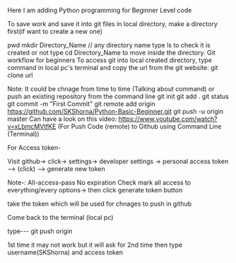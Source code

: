 Here I am adding Python programming for Beginner Level code

To save work and save it into git files in local directory, make a directory first(if want to create a new one)

pwd
mkdir Directory_Name // any directory name
type ls to check it is created or not
type cd Directory_Name to move inside the directory.
Git workflow for beginners
To access git into local created directory, type command in local pc's terminal and copy the url from the git website: git clone url

Note: It could be chnage from time to time (Talking about command)
or push an existing repository from the command line
git init
git add .
git status
git commit -m "First Commit"
git remote add origin https://github.com/SKShorna/Python-Basic-Beginner.git
git push -u origin master
Can have a look on this video: https://www.youtube.com/watch?v=xLbmcMVtfKE (For Push Code (remote) to Github using Command Line (Terminal))




For Access token-

Visit github-> click-> settings-> developer settings -> personal access token --> (click) --> generate new token

Note-: All-access-pass
No expiration
Check mark all access to everything/every options-> then click generate token button

take the token which will be used for chnages to push in github

Come back to the terminal (local pc) 

type--- git push origin 

1st time it may not work but it will ask for 2nd time then type username(SKShorna) and access token

